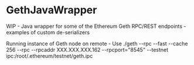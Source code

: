 # GethJavaWrapper
WIP - Java wrapper for some of the Ethereum Geth RPC/REST endpoints - examples of custom de-serializers

Running instance of Geth node on remote - 
Use ./geth --rpc --fast --cache 256 --rpc --rpcaddr XXX.XXX.XXX.162 --rpcport="8545" --testnet ipc:/root/.ethereum/testnet/geth.ipc






